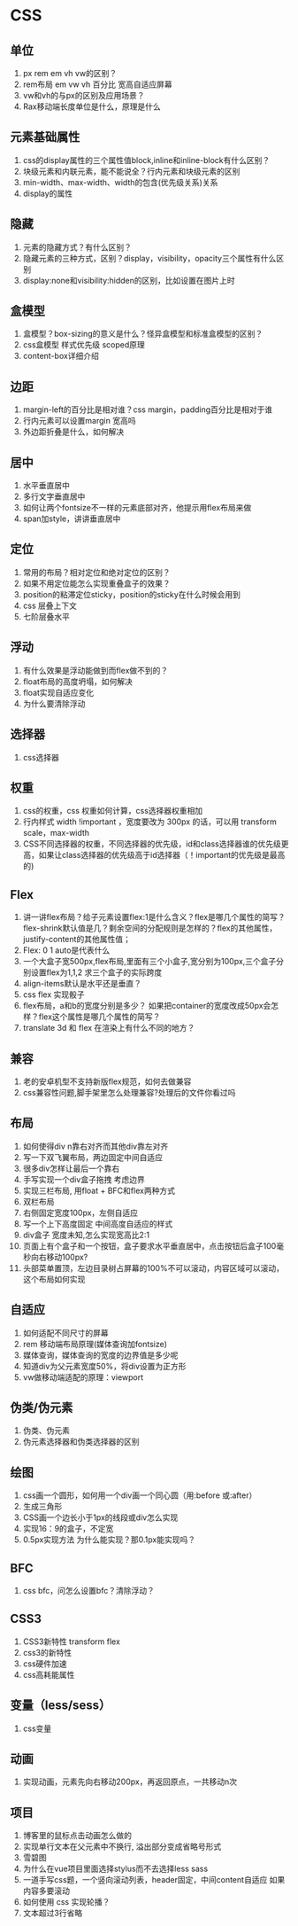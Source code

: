 # CSS

## 单位

1. px rem em vh vw的区别？
2. rem布局 em vw vh 百分比 宽高自适应屏幕
3. vw和vh的与px的区别及应用场景？
4. Rax移动端长度单位是什么，原理是什么

## 元素基础属性

1. css的display属性的三个属性值block,inline和inline-block有什么区别？
2. 块级元素和内联元素，能不能说全？行内元素和块级元素的区别
3. min-width、max-width、width的包含(优先级关系)关系
4. display的属性

## 隐藏

1. 元素的隐藏方式？有什么区别？
2. 隐藏元素的三种方式，区别？display，visibility，opacity三个属性有什么区别
3. display:none和visibility:hidden的区别，比如设置在图片上时

## 盒模型

1. 盒模型？box-sizing的意义是什么？怪异盒模型和标准盒模型的区别？
2. css盒模型 样式优先级 scoped原理
3. content-box详细介绍

## 边距

1. margin-left的百分比是相对谁？css margin，padding百分比是相对于谁
2. 行内元素可以设置margin 宽高吗
3. 外边距折叠是什么，如何解决

## 居中

1. 水平垂直居中
2. 多行文字垂直居中
4. 如何让两个fontsize不一样的元素底部对齐，他提示用flex布局来做
5. span加style，讲讲垂直居中



## 定位

1. 常用的布局？相对定位和绝对定位的区别？
2. 如果不用定位能怎么实现重叠盒子的效果？
3. position的粘滞定位sticky，position的sticky在什么时候会用到
4. css 层叠上下文
5. 七阶层叠水平

## 浮动

1. 有什么效果是浮动能做到而flex做不到的？
2. float布局的高度坍塌，如何解决
3. float实现自适应变化
4. 为什么要清除浮动

## 选择器

1. css选择器

## 权重

1. css的权重，css 权重如何计算，css选择器权重相加
2. 行内样式 width !important ，宽度要改为 300px 的话，可以用 transform scale，max-width
3. CSS不同选择器的权重，不同选择器的优先级，id和class选择器谁的优先级更高，如果让class选择器的优先级高于id选择器（！important的优先级是最高的)

## Flex

1. 讲一讲flex布局？给子元素设置flex:1是什么含义？flex是哪几个属性的简写？flex-shrink默认值是几？剩余空间的分配规则是怎样的？flex的其他属性， justify-content的其他属性值；
2. Flex: 0 1 auto是代表什么
3. 一个大盒子宽500px,flex布局,里面有三个小盒子,宽分别为100px,三个盒子分别设置flex为1,1,2 求三个盒子的实际跨度
4. align-items默认是水平还是垂直？
5. css flex 实现骰子
6. flex布局，a和b的宽度分别是多少？ 如果把container的宽度改成50px会怎样？flex这个属性是哪几个属性的简写？
7. translate 3d 和 flex 在渲染上有什么不同的地方？

## 兼容

1. 老的安卓机型不支持新版flex规范，如何去做兼容
2. css兼容性问题,脚手架里怎么处理兼容?处理后的文件你看过吗

## 布局

1. 如何使得div n靠右对齐而其他div靠左对齐
2. 写一下双飞翼布局，两边固定中间自适应
3. 很多div怎样让最后一个靠右
4. 手写实现一个div盒子拖拽 考虑边界
5. 实现三栏布局, 用float + BFC和flex两种方式
6. 双栏布局
7. 右侧固定宽度100px，左侧自适应
8. 写一个上下高度固定 中间高度自适应的样式
9. div盒子 宽度未知,怎么实现宽高比2:1
10. 页面上有个盒子和一个按钮，盒子要求水平垂直居中，点击按钮后盒子100毫秒向右移动100px?
11. 头部菜单置顶，左边目录树占屏幕的100%不可以滚动，内容区域可以滚动，这个布局如何实现

## 自适应

1. 如何适配不同尺寸的屏幕
2. rem 移动端布局原理(媒体查询加fontsize)
3. 媒体查询，媒体查询的宽度的边界值是多少呢
4. 知道div为父元素宽度50%，将div设置为正方形
5. vw做移动端适配的原理：viewport

## 伪类/伪元素

1. 伪类、伪元素
2. 伪元素选择器和伪类选择器的区别

## 绘图

1. css画一个圆形，如何用一个div画一个同心圆（用:before 或:after）
2. 生成三角形
3. CSS画一个边长小于1px的线段或div怎么实现
4. 实现16：9的盒子，不定宽
5. 0.5px实现方法 为什么能实现？那0.1px能实现吗？

## BFC

1. css bfc，问怎么设置bfc？清除浮动？

## CSS3

1. CSS3新特性 transform flex
2. css3的新特性
3. css硬件加速
4. css高耗能属性

## 变量（less/sess）

1. css变量

## 动画

1. 实现动画，元素先向右移动200px，再返回原点，一共移动n次

## 项目

1. 博客里的鼠标点击动画怎么做的
2. 实现单行文本在父元素中不换行, 溢出部分变成省略号形式
3. 雪碧图
4. 为什么在vue项目里面选择stylus而不去选择less sass
5. 一道手写css题，一个竖向滚动列表，header固定，中间content自适应 如果内容多要滚动
6. 如何使用 css 实现轮播？
7. 文本超过3行省略



